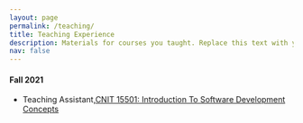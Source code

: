 ```yaml
---
layout: page
permalink: /teaching/
title: Teaching Experience
description: Materials for courses you taught. Replace this text with your description.
nav: false
---
```


<h4> <b> Fall 2021 </b> </h4>
<div id='container'>
    <ul>
        <li>Teaching Assistant,<a href="https://polytechnic.purdue.edu/courses/course?courseid=138594" target="_blank">CNIT 15501: Introduction To Software Development Concepts</a></li>
    </ul>
</div>